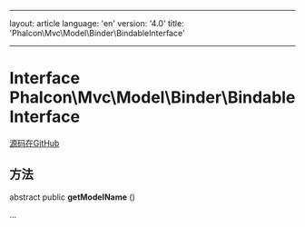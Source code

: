 * * *

layout: article language: 'en' version: '4.0' title: 'Phalcon\Mvc\Model\Binder\BindableInterface'

* * *

# Interface **Phalcon\Mvc\Model\Binder\BindableInterface**

<a href="https://github.com/phalcon/cphalcon/tree/v4.0.0/phalcon/mvc/model/binder/bindableinterface.zep" class="btn btn-default btn-sm">源码在GitHub</a>

## 方法

abstract public **getModelName** ()

...
